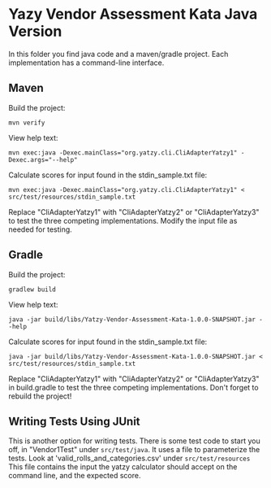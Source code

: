 Yazy Vendor Assessment Kata Java Version
=========================================

In this folder you find java code and a maven/gradle project. 
Each implementation has a command-line interface. 

## Maven

Build the project:

	mvn verify

View help text:

	mvn exec:java -Dexec.mainClass="org.yatzy.cli.CliAdapterYatzy1" -Dexec.args="--help"

Calculate scores for input found in the stdin_sample.txt file:

	mvn exec:java -Dexec.mainClass="org.yatzy.cli.CliAdapterYatzy1" < src/test/resources/stdin_sample.txt

Replace "CliAdapterYatzy1" with "CliAdapterYatzy2" or "CliAdapterYatzy3" to test the three competing implementations.
Modify the input file as needed for testing.

## Gradle

Build the project:

	gradlew build

View help text:   

	java -jar build/libs/Yatzy-Vendor-Assessment-Kata-1.0.0-SNAPSHOT.jar --help

Calculate scores for input found in the stdin_sample.txt file:

	java -jar build/libs/Yatzy-Vendor-Assessment-Kata-1.0.0-SNAPSHOT.jar < src/test/resources/stdin_sample.txt


Replace "CliAdapterYatzy1" with "CliAdapterYatzy2" or "CliAdapterYatzy3" in build.gradle to test the three competing implementations.
Don't forget to rebuild the project!

Writing Tests Using JUnit
-------------------------

This is another option for writing tests. There is some test code to start you off, in "Vendor1Test" under `src/test/java`.
It uses a file to parameterize the tests. Look at 'valid_rolls_and_categories.csv' under `src/test/resources`
This file contains the input the yatzy calculator should accept on the command line, and the expected score.

